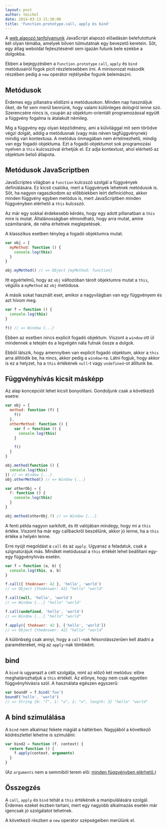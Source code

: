 ```yaml
---
layout: post
author: tmichel
date: 2014-03-13 21:30:00
title: 'Function.prototype.call, apply és bind'
---
```


A [web alapozó tanfolyamunk](http://kir-dev.github.io/tanfolyam/) JavaScript alapozó előadásán belefutottunk két olyan témába, amelyek bőven túlmutatnak egy bevezető keretein. Sőt, egy átlag weboldal fejlesztésénél sem igazán futunk bele ezekbe a dolgokba.

Ebben a bejegyzésben a `Function.prototype` `call`, `apply` és `bind` metódusairól fogok picit részletesebben írni. A minisorozat második részében pedig a `new` operátor rejtélyeibe fogunk belemászni.

## Metódusok

Érdemes egy pillanatra elidőzni a metódusokon. Minden nap használjuk őket, de fel sem merül bennünk, hogy valami különleges dologról lenne szó. Szerencsére nincs is, csupán az objektum-orientált programozással együtt a függvény fogalma is átalakult némileg.

Míg a függvény egy olyan képződmény, ami a külvilággal mit sem törődve végzi dolgát, addig a metódusnak (vagy más néven tagfüggvénynek) mindig van kontextusa. A metódus önmagában nem értelmezhető, mindig van egy fogadó objektuma. Ezt a fogadó objektumot sok programozási nyelven a `this` kulcsszóval érhetjük el. Ez adja kontextust, ahol elérhető az objektum belső állapota.

## Metódusok JavaScriptben

JavaScriptes világban a `function` kulcsszó szolgál a függvények definiálására. Ez kicsit csalóka, mert a függvények lehetnek metódusok is. Sőt, ha nagyon ragaszkodom az előbbiekben leírt definícióhoz, akkor minden függvény egyben metódus is, mert JavaScriptben minden függvényben elérhető a `this` kulcsszó.

Az már egy sokkal érdekesebb kérdés, hogy egy adott pillanatban a `this` mire is mutat. Általánosságban elmondható, hogy arra mutat, amire számítanánk, de néha érhetnek meglepetések.

A klasszikus esetben tényleg a fogadó objektumra mutat.

```javascript
var obj = {
  myMethod: function () {
    console.log(this)
  }
}

obj.myMethod() // => Object {myMethod: function}
```

Itt egyértelmű, hogy az `obj` változóban tárolt objektumra mutat a `this`, végülis a `myMethod` az `obj` metódusa.

A másik sokat használt eset, amikor a nagyvilágban van egy függvényem és azt hívom meg.

```javascript
var f = function () {
  console.log(this)
}

f() // => Window {...}
```

Ebben az esetben nincs explicit fogadó objektum. Viszont a `window` ott ül mindennek a tetején és a legvégén nála futnak össze a dolgok.

Ebből látszik, hogy amennyiben van explicit fogadó objektum, akkor a `this` arra állítódik be, ha nincs, akkor pedig a `window`-ra. Látni fogjuk, hogy akkor is ez a helyzet, ha a `this` értékének `null`-t vagy `undefined`-ot állítunk be.

## Függvényhívás kicsit másképp

Az alap koncepciót lehet kicsit bonyolítani. Gondoljunk csak a következő esetre:

```javascript
var obj = {
  method: function (f) {
    f()
  },
  otherMethod: function () {
    var f = function () {
      console.log(this)
    }

    f()
  }
}

obj.method(function () {
  console.log(this)
}) // => Window {...}
obj.otherMethod() // => Window {...}

var otherObj = {
  f: function () {
    console.log(this)
  }
}

obj.method(otherObj.f) // => Window {...}
```

A fenti példa nagyon sarkított, és itt valójában mindegy, hogy mi a `this` értéke. Viszont ha már egy callbackről beszélünk, akkor jó lenne, ha a `this` értéke a helyén lenne.

Erre nyújt megoldást a `call` és az `apply`. Ugyanaz a feladatuk, csak a szignatúrájuk más. Mindkét metódussal a `this` értékét lehet beállítani egy-egy függvényhívás esetén.

```javascript
var f = function (a, b) {
  console.log(this, a, b)
}

f.call({ theAnswer: 42 }, 'hello', 'world')
// => Object {theAnswer: 42} "hello" "world"

f.call(null, 'hello', 'world')
// => Window {...} "hello" "world"

f.call(undefined, 'hello', 'world')
// => Window {...} "hello" "world"

f.apply({ theAswer: 42 }, ['hello', 'world'])
// => Object {theAnswer: 42} "hello" "world"
```

A különbség csak annyi, hogy a `call`-nak felsorolásszerűen kell átadni a paramétereket, míg az `apply`-nak tömbként.

## bind

A `bind` is ugyanazt a célt szolgálja, mint az előző két metódus: előre meghatározhatjuk a `this` értékét. Az előnye, hogy nem csak egyetlen függvényhívásra szól. A használata egészen egyszerű:

```javascript
var boundF = f.bind('foo')
boundF('hello', 'world')
// => String {0: "f", 1: "o", 2: "o", length: 3} "hello" "world"
```

## A bind szimulálása

A `bind` nem alkalmaz fekete mágiát a háttérben. Nagyjából a következő kódrészlettel lehetne is szimulálni:

```javascript
var bind2 = function (f, context) {
  return function () {
    f.apply(context, arguments)
  }
}
```

(Az `arguments` nem a semmiből terem elő: [minden függvényben elérhető.](https://developer.mozilla.org/en-US/docs/Web/JavaScript/Guide/Functions#Using_the_arguments_object))

## Összegzés

A `call`, `apply` és `bind` tehát a `this` értékének a manipulálására szolgál. Érdemes ezeket észben tartani, mert egy nagyobb alkalmazás esetén már igencsak jó szolgálatot tehetnek.

A következő részben a `new` operátor szépségeiben merülünk el.
